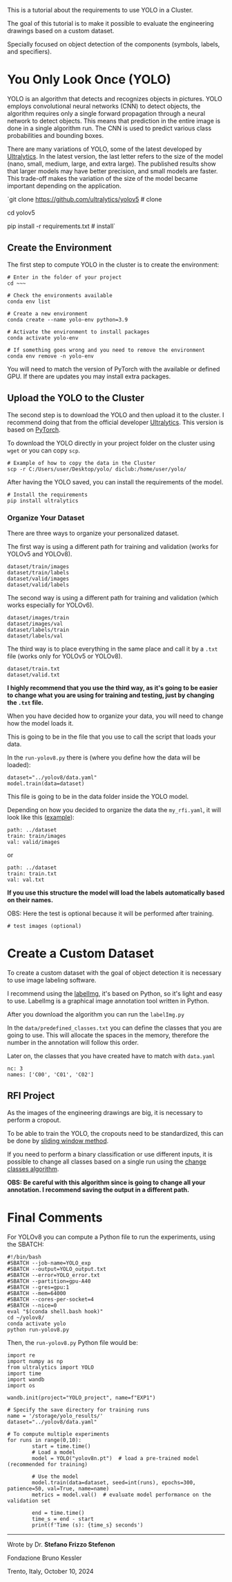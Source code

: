 This is a tutorial about the requirements to use YOLO in a Cluster.

The goal of this tutorial is to make it possible to evaluate the engineering drawings based on a custom dataset.

Specially focused on object detection of the components (symbols, labels, and specifiers).

# You Only Look Once (YOLO)

YOLO is an algorithm that detects and recognizes objects in pictures. YOLO employs convolutional neural networks (CNN) to detect objects, the algorithm requires only a single forward propagation through a neural network to detect objects. This means that prediction in the entire image is done in a single algorithm run. The CNN is used to predict various class probabilities and bounding boxes.

There are many variations of YOLO, some of the latest developed by [Ultralytics](https://github.com/ultralytics/ultralytics). In the latest version, the last letter refers to the size of the model (nano, small, medium, large, and extra large). The published results show that larger models may have better precision, and small models are faster. This trade-off makes the variation of the size of the model became important depending on the application.

`git clone https://github.com/ultralytics/yolov5  # clone

cd yolov5

pip install -r requirements.txt  # install`

## Create the Environment

The first step to compute YOLO in the cluster is to create the environment:

```
# Enter in the folder of your project
cd ~~~ 

# Check the environments available
conda env list

# Create a new environment
conda create --name yolo-env python=3.9

# Activate the environment to install packages
conda activate yolo-env

# If something goes wrong and you need to remove the environment
conda env remove -n yolo-env
```

You will need to match the version of PyTorch with the available or defined GPU. 
If there are updates you may install extra packages.

## Upload the YOLO to the Cluster

The second step is to download the YOLO and then upload it to the cluster.
I recommend doing that from the official developer [Ultralytics](https://github.com/ultralytics/ultralytics). 
This version is based on [PyTorch](https://pytorch.org/).

To download the YOLO directly in your project folder on the cluster using `wget` or you can copy `scp`.

```
# Example of how to copy the data in the Cluster
scp -r C:/Users/user/Desktop/yolo/ diclub:/home/user/yolo/
```

After having the YOLO saved, you can install the requirements of the model.

```
# Install the requirements
pip install ultralytics
```

### Organize Your Dataset

There are three ways to organize your personalized dataset.

The first way is using a different path for training and validation (works for YOLOv5 and YOLOv8).
```    
dataset/train/images
dataset/train/labels
dataset/valid/images
dataset/valid/labels
```

The second way is using a different path for training and validation (which works especially for YOLOv6).
```    
dataset/images/train
dataset/images/val
dataset/labels/train
dataset/labels/val
```

The third way is to place everything in the same place and call it by a `.txt` file (works only for YOLOv5 or YOLOv8).
```
dataset/train.txt
dataset/valid.txt
```

**I highly recommend that you use the third way, as it's going to be easier to change what you are using for training and testing, just by changing the `.txt` file.**

When you have decided how to organize your data, you will need to change how the model loads it.

This is going to be in the file that you use to call the script that loads your data.

In the `run-yolov8.py` there is (where you define how the data will be loaded):
```
dataset="../yolov8/data.yaml"
model.train(data=dataset)
```

This file is going to be in the data folder inside the YOLO model.

Depending on how you decided to organize the data the `my_rfi.yaml`, it will look like this ([example](https://github.com/SFStefenon/Digital_ED/blob/main/YOLO/my_rfi.yaml)):
```
path: ../dataset
train: train/images
val: valid/images
```
or
```
path: ../dataset
train: train.txt
val: val.txt
```

**If you use this structure the model will load the labels automatically based on their names.**

OBS: Here the test is optional because it will be performed after training.

```
# test images (optional)
```

# Create a Custom Dataset

To create a custom dataset with the goal of object detection it is necessary to use image labeling software.

I recommend using the [labelImg](https://github.com/heartexlabs/labelImg), it's based on Python, so it's light and easy to use.
LabelImg is a graphical image annotation tool written in Python.

After you download the algorithm you can run the `labelImg.py`

In the `data/predefined_classes.txt` you can define the classes that you are going to use. 
This will allocate the spaces in the memory, therefore the number in the annotation will follow this order.

Later on, the classes that you have created have to match with `data.yaml`

```
nc: 3
names: ['C00', 'C01', 'C02']
```

## RFI Project

As the images of the engineering drawings are big, it is necessary to perform a cropout.

To be able to train the YOLO, the cropouts need to be standardized, this can be done by [sliding window method](https://github.com/SFStefenon/Digital_EDs/blob/main/Sliding%20Window/Sliding%20Window%20Compute.py).

If you need to perform a binary classification or use different inputs, it is possible to change all classes based on a single run using the [change classes algorithm](https://github.com/SFStefenon/Digital_EDs/blob/main/YOLO/Changing%20Classes/Change_the_Classes_to_0.py).

**OBS: Be careful with this algorithm since is going to change all your annotation. I recommend saving the output in a different path.**

# Final Comments

For YOLOv8 you can compute a Python file to run the experiments, using the SBATCH:

```
#!/bin/bash
#SBATCH --job-name=YOLO_exp
#SBATCH --output=YOLO_output.txt
#SBATCH --error=YOLO_error.txt
#SBATCH --partition=gpu-A40
#SBATCH --gres=gpu:1
#SBATCH --mem=64000
#SBATCH --cores-per-socket=4
#SBATCH --nice=0
eval "$(conda shell.bash hook)"
cd ~/yolov8/
conda activate yolo
python run-yolov8.py
```
Then, the `run-yolov8.py` Python file would be:

```
import re
import numpy as np
from ultralytics import YOLO
import time
import wandb
import os

wandb.init(project="YOLO_project", name=f"EXP1")

# Specify the save directory for training runs
name = '/storage/yolo_results/'
dataset="../yolov8/data.yaml"

# To compute multiple experiments
for runs in range(0,10): 
        start = time.time()
        # Load a model
        model = YOLO("yolov8n.pt")  # load a pre-trained model (recommended for training)

        # Use the model
        model.train(data=dataset, seed=int(runs), epochs=300, patience=50, val=True, name=name)
        metrics = model.val()  # evaluate model performance on the validation set

        end = time.time()
        time_s = end - start
        print(f'Time (s): {time_s} seconds')
```


---

Wrote by Dr. **Stefano Frizzo Stefenon**

Fondazione Bruno Kessler

Trento, Italy, October 10, 2024
